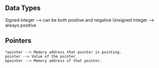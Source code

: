 ## Data Types
Signed integer --> can be both positive and negative
Unsigned integer --> always positive

## Pointers
```
*pointer --> Memory address that pointer is pointing.
pointer --> Value of the pointer.
&pointer --> Memory address of that pointer.
```
